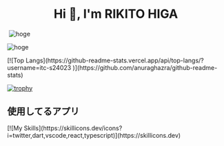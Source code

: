<h1 align="center">Hi 👋, I'm RIKITO HIGA</h1>


<p>&nbsp;<img align="center" src="https://github-readme-stats.vercel.app/api?username=hoge&show_icons=true&locale=en" alt="hoge" /></p>
<p><img align="center" src="https://github-readme-streak-stats.herokuapp.com/?user=hoge&" alt="hoge" /></p>
[![Top Langs](https://github-readme-stats.vercel.app/api/top-langs/?username=itc-s24023
)](https://github.com/anuraghazra/github-readme-stats)


[![trophy](https://github-profile-trophy.vercel.app/?username=itc-s24023)](https://github.com/ryo-ma/github-profile-trophy)

<h2>使用してるアプリ</h2>[![My Skills](https://skillicons.dev/icons?i=twitter,dart,vscode,react,typescript)](https://skillicons.dev)





<!--
**itc-s24023/itc-s24023** is a ✨ _special_ ✨ repository because its `README.md` (this file) appears on your GitHub profile.

Here are some ideas to get you started:

- 🔭 I’m currently working on ...
- 🌱 I’m currently learning ...
- 👯 I’m looking to collaborate on ...
- 🤔 I’m looking for help with ...
- 💬 Ask me about ...
- 📫 How to reach me: ...
- 😄 Pronouns: ...
- ⚡ Fun fact: ...
-->
